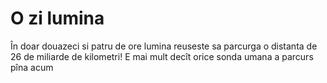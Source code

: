 # O zi lumina

În doar douazeci si patru de ore lumina reuseste sa parcurga o distanta de 26 de
miliarde de kilometri! E mai mult decît orice sonda umana a parcurs pîna acum
